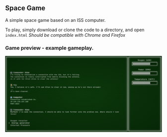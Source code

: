 ## Space Game

A simple space game based on an ISS computer.

To play, simply download or clone the code to a directory, and open `index.html`
*Should be compatible with Chrome and Firefox*

### Game preview - example gameplay.
![Example Image](https://raw.githubusercontent.com/Mqlvin/space-game/master/assets/space-game-example.png)